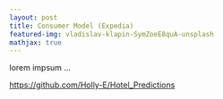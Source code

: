 ```yaml
---
layout: post
title: Consumer Model (Expedia)
featured-img: vladislav-klapin-SymZoeE8quA-unsplash
mathjax: true
---
```


lorem impsum ...

<https://github.com/Holly-E/Hotel_Predictions>